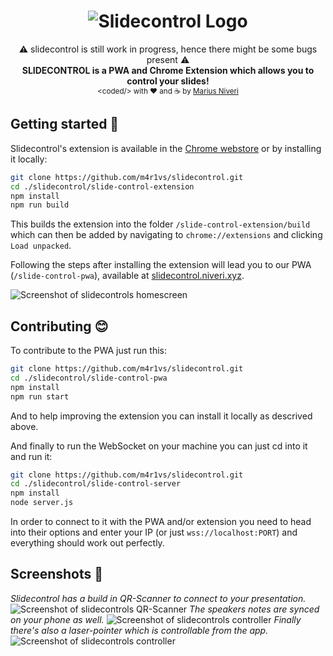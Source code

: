 <h1 align="center">
  <img title="slidecontrol logo" alt="Slidecontrol Logo" src="https://raw.githubusercontent.com/m4r1vs/slidecontrol/master/slide-control-pwa/src/assets/slidecontrol_logo_gh.png">
</h1>
<div align="center">
  ⚠ slidecontrol is still work in progress, hence there might be some bugs present ⚠<br />
  <strong>SLIDECONTROL is a PWA and Chrome Extension which allows you to control your slides!</strong>
</div>
<div align="center">
  <sub>&lt;coded/&gt; with ❤︎ and ☕ by <a href="https://github.com/m4r1vs">Marius Niveri</a>
</div>

## Getting started 🚀
Slidecontrol's extension is available in
the [Chrome webstore](https://chrome.google.com/webstore/detail/slidecontrol/ghfjfgbiehcemjfapohnnfngcbappodg) or
by installing it locally:
```sh
git clone https://github.com/m4r1vs/slidecontrol.git
cd ./slidecontrol/slide-control-extension
npm install
npm run build
```
This builds the extension into the folder `/slide-control-extension/build` which can then be added by navigating
to `chrome://extensions` and clicking `Load unpacked`.

Following the steps after installing the extension will lead you to our PWA (`/slide-control-pwa`), available
at [slidecontrol.niveri.xyz](https://sc.niveri.xyz).

![Screenshot of slidecontrols homescreen](https://maniyt.de/screenshot1.png)
## Contributing 😊
To contribute to the PWA just run this:
```sh
git clone https://github.com/m4r1vs/slidecontrol.git
cd ./slidecontrol/slide-control-pwa
npm install
npm run start
```
And to help improving the extension you can install it locally as descrived above.

And finally to run the WebSocket on your machine you can just cd into it and run it:
```sh
git clone https://github.com/m4r1vs/slidecontrol.git
cd ./slidecontrol/slide-control-server
npm install
node server.js
```

In order to connect to it with the PWA and/or extension you need to head into their options and enter your IP (or just `wss://localhost:PORT`)
and everything should work out perfectly.

## Screenshots 📸
*Slidecontrol has a build in QR-Scanner to connect to your presentation.*
![Screenshot of slidecontrols QR-Scanner](https://maniyt.de/screenshot2.png)
*The speakers notes are synced on your phone as well.*
![Screenshot of slidecontrols controller](https://maniyt.de/screenshot3.png)
*Finally there's also a laser-pointer which is controllable from the app.*
![Screenshot of slidecontrols controller](https://maniyt.de/screenshot4.png)